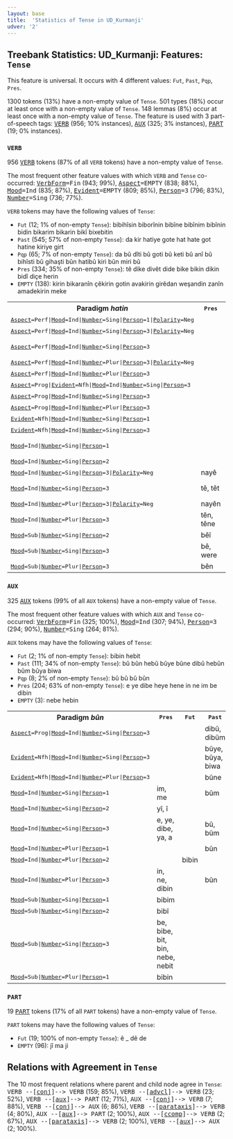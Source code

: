 ```yaml
---
layout: base
title:  'Statistics of Tense in UD_Kurmanji'
udver: '2'
---
```


## Treebank Statistics: UD_Kurmanji: Features: `Tense`

This feature is universal.
It occurs with 4 different values: `Fut`, `Past`, `Pqp`, `Pres`.

1300 tokens (13%) have a non-empty value of `Tense`.
501 types (18%) occur at least once with a non-empty value of `Tense`.
148 lemmas (8%) occur at least once with a non-empty value of `Tense`.
The feature is used with 3 part-of-speech tags: <tt><a href="kmr-pos-VERB.html">VERB</a></tt> (956; 10% instances), <tt><a href="kmr-pos-AUX.html">AUX</a></tt> (325; 3% instances), <tt><a href="kmr-pos-PART.html">PART</a></tt> (19; 0% instances).

### `VERB`

956 <tt><a href="kmr-pos-VERB.html">VERB</a></tt> tokens (87% of all `VERB` tokens) have a non-empty value of `Tense`.

The most frequent other feature values with which `VERB` and `Tense` co-occurred: <tt><a href="kmr-feat-VerbForm.html">VerbForm</a></tt><tt>=Fin</tt> (943; 99%), <tt><a href="kmr-feat-Aspect.html">Aspect</a></tt><tt>=EMPTY</tt> (838; 88%), <tt><a href="kmr-feat-Mood.html">Mood</a></tt><tt>=Ind</tt> (835; 87%), <tt><a href="kmr-feat-Evident.html">Evident</a></tt><tt>=EMPTY</tt> (809; 85%), <tt><a href="kmr-feat-Person.html">Person</a></tt><tt>=3</tt> (796; 83%), <tt><a href="kmr-feat-Number.html">Number</a></tt><tt>=Sing</tt> (736; 77%).

`VERB` tokens may have the following values of `Tense`:

* `Fut` (12; 1% of non-empty `Tense`): bibihîsin biborînin bibîne bibînim bibînin bidin bikarim bikarin bikî bixebitin
* `Past` (545; 57% of non-empty `Tense`): da kir hatiye gote hat hate got hatine kiriye girt
* `Pqp` (65; 7% of non-empty `Tense`): da bû dîti bû goti bû keti bû anî bû bihîsti bû gihaşti bûn hatibû kiri bûn miri bû
* `Pres` (334; 35% of non-empty `Tense`): tê dike divêt dide bike bikin dikin bidî diçe herin
* `EMPTY` (138): kirin bikaranîn çêkirin gotin avakirin girêdan weşandin zanîn amadekirin meke

<table>
  <tr><th>Paradigm <i>hatin</i></th><th><tt>Pres</tt></th><th><tt>Fut</tt></th><th><tt>Past</tt></th><th><tt>Pqp</tt></th></tr>
  <tr><td><tt><tt><a href="kmr-feat-Aspect.html">Aspect</a></tt><tt>=Perf</tt>|<tt><a href="kmr-feat-Mood.html">Mood</a></tt><tt>=Ind</tt>|<tt><a href="kmr-feat-Number.html">Number</a></tt><tt>=Sing</tt>|<tt><a href="kmr-feat-Person.html">Person</a></tt><tt>=1</tt>|<tt><a href="kmr-feat-Polarity.html">Polarity</a></tt><tt>=Neg</tt></tt></td><td></td><td></td><td>nehatime</td><td></td></tr>
  <tr><td><tt><tt><a href="kmr-feat-Aspect.html">Aspect</a></tt><tt>=Perf</tt>|<tt><a href="kmr-feat-Mood.html">Mood</a></tt><tt>=Ind</tt>|<tt><a href="kmr-feat-Number.html">Number</a></tt><tt>=Sing</tt>|<tt><a href="kmr-feat-Person.html">Person</a></tt><tt>=3</tt>|<tt><a href="kmr-feat-Polarity.html">Polarity</a></tt><tt>=Neg</tt></tt></td><td></td><td></td><td>nehatiye</td><td></td></tr>
  <tr><td><tt><tt><a href="kmr-feat-Aspect.html">Aspect</a></tt><tt>=Perf</tt>|<tt><a href="kmr-feat-Mood.html">Mood</a></tt><tt>=Ind</tt>|<tt><a href="kmr-feat-Number.html">Number</a></tt><tt>=Sing</tt>|<tt><a href="kmr-feat-Person.html">Person</a></tt><tt>=3</tt></tt></td><td></td><td></td><td>hate, hatiye</td><td></td></tr>
  <tr><td><tt><tt><a href="kmr-feat-Aspect.html">Aspect</a></tt><tt>=Perf</tt>|<tt><a href="kmr-feat-Mood.html">Mood</a></tt><tt>=Ind</tt>|<tt><a href="kmr-feat-Number.html">Number</a></tt><tt>=Plur</tt>|<tt><a href="kmr-feat-Person.html">Person</a></tt><tt>=3</tt>|<tt><a href="kmr-feat-Polarity.html">Polarity</a></tt><tt>=Neg</tt></tt></td><td></td><td></td><td>nehatine</td><td></td></tr>
  <tr><td><tt><tt><a href="kmr-feat-Aspect.html">Aspect</a></tt><tt>=Perf</tt>|<tt><a href="kmr-feat-Mood.html">Mood</a></tt><tt>=Ind</tt>|<tt><a href="kmr-feat-Number.html">Number</a></tt><tt>=Plur</tt>|<tt><a href="kmr-feat-Person.html">Person</a></tt><tt>=3</tt></tt></td><td></td><td></td><td>hatine</td><td></td></tr>
  <tr><td><tt><tt><a href="kmr-feat-Aspect.html">Aspect</a></tt><tt>=Prog</tt>|<tt><a href="kmr-feat-Evident.html">Evident</a></tt><tt>=Nfh</tt>|<tt><a href="kmr-feat-Mood.html">Mood</a></tt><tt>=Ind</tt>|<tt><a href="kmr-feat-Number.html">Number</a></tt><tt>=Sing</tt>|<tt><a href="kmr-feat-Person.html">Person</a></tt><tt>=3</tt></tt></td><td></td><td></td><td>dihate</td><td></td></tr>
  <tr><td><tt><tt><a href="kmr-feat-Aspect.html">Aspect</a></tt><tt>=Prog</tt>|<tt><a href="kmr-feat-Mood.html">Mood</a></tt><tt>=Ind</tt>|<tt><a href="kmr-feat-Number.html">Number</a></tt><tt>=Sing</tt>|<tt><a href="kmr-feat-Person.html">Person</a></tt><tt>=3</tt></tt></td><td></td><td></td><td>dihat</td><td></td></tr>
  <tr><td><tt><tt><a href="kmr-feat-Aspect.html">Aspect</a></tt><tt>=Prog</tt>|<tt><a href="kmr-feat-Mood.html">Mood</a></tt><tt>=Ind</tt>|<tt><a href="kmr-feat-Number.html">Number</a></tt><tt>=Plur</tt>|<tt><a href="kmr-feat-Person.html">Person</a></tt><tt>=3</tt></tt></td><td></td><td></td><td>dihatin</td><td></td></tr>
  <tr><td><tt><tt><a href="kmr-feat-Evident.html">Evident</a></tt><tt>=Nfh</tt>|<tt><a href="kmr-feat-Mood.html">Mood</a></tt><tt>=Ind</tt>|<tt><a href="kmr-feat-Number.html">Number</a></tt><tt>=Sing</tt>|<tt><a href="kmr-feat-Person.html">Person</a></tt><tt>=1</tt></tt></td><td></td><td></td><td>hatime</td><td></td></tr>
  <tr><td><tt><tt><a href="kmr-feat-Evident.html">Evident</a></tt><tt>=Nfh</tt>|<tt><a href="kmr-feat-Mood.html">Mood</a></tt><tt>=Ind</tt>|<tt><a href="kmr-feat-Number.html">Number</a></tt><tt>=Sing</tt>|<tt><a href="kmr-feat-Person.html">Person</a></tt><tt>=3</tt></tt></td><td></td><td></td><td>hatiye</td><td></td></tr>
  <tr><td><tt><tt><a href="kmr-feat-Mood.html">Mood</a></tt><tt>=Ind</tt>|<tt><a href="kmr-feat-Number.html">Number</a></tt><tt>=Sing</tt>|<tt><a href="kmr-feat-Person.html">Person</a></tt><tt>=1</tt></tt></td><td></td><td></td><td></td><td>hati bûm</td></tr>
  <tr><td><tt><tt><a href="kmr-feat-Mood.html">Mood</a></tt><tt>=Ind</tt>|<tt><a href="kmr-feat-Number.html">Number</a></tt><tt>=Sing</tt>|<tt><a href="kmr-feat-Person.html">Person</a></tt><tt>=2</tt></tt></td><td></td><td></td><td>hatî</td><td></td></tr>
  <tr><td><tt><tt><a href="kmr-feat-Mood.html">Mood</a></tt><tt>=Ind</tt>|<tt><a href="kmr-feat-Number.html">Number</a></tt><tt>=Sing</tt>|<tt><a href="kmr-feat-Person.html">Person</a></tt><tt>=3</tt>|<tt><a href="kmr-feat-Polarity.html">Polarity</a></tt><tt>=Neg</tt></tt></td><td>nayê</td><td></td><td></td><td></td></tr>
  <tr><td><tt><tt><a href="kmr-feat-Mood.html">Mood</a></tt><tt>=Ind</tt>|<tt><a href="kmr-feat-Number.html">Number</a></tt><tt>=Sing</tt>|<tt><a href="kmr-feat-Person.html">Person</a></tt><tt>=3</tt></tt></td><td>tê, têt</td><td>neyê</td><td>hat</td><td>hatibû, hati bû</td></tr>
  <tr><td><tt><tt><a href="kmr-feat-Mood.html">Mood</a></tt><tt>=Ind</tt>|<tt><a href="kmr-feat-Number.html">Number</a></tt><tt>=Plur</tt>|<tt><a href="kmr-feat-Person.html">Person</a></tt><tt>=3</tt>|<tt><a href="kmr-feat-Polarity.html">Polarity</a></tt><tt>=Neg</tt></tt></td><td>nayên</td><td></td><td></td><td></td></tr>
  <tr><td><tt><tt><a href="kmr-feat-Mood.html">Mood</a></tt><tt>=Ind</tt>|<tt><a href="kmr-feat-Number.html">Number</a></tt><tt>=Plur</tt>|<tt><a href="kmr-feat-Person.html">Person</a></tt><tt>=3</tt></tt></td><td>tên, têne</td><td></td><td>hatin</td><td></td></tr>
  <tr><td><tt><tt><a href="kmr-feat-Mood.html">Mood</a></tt><tt>=Sub</tt>|<tt><a href="kmr-feat-Number.html">Number</a></tt><tt>=Sing</tt>|<tt><a href="kmr-feat-Person.html">Person</a></tt><tt>=2</tt></tt></td><td>bêî</td><td></td><td></td><td></td></tr>
  <tr><td><tt><tt><a href="kmr-feat-Mood.html">Mood</a></tt><tt>=Sub</tt>|<tt><a href="kmr-feat-Number.html">Number</a></tt><tt>=Sing</tt>|<tt><a href="kmr-feat-Person.html">Person</a></tt><tt>=3</tt></tt></td><td>bê, were</td><td></td><td></td><td></td></tr>
  <tr><td><tt><tt><a href="kmr-feat-Mood.html">Mood</a></tt><tt>=Sub</tt>|<tt><a href="kmr-feat-Number.html">Number</a></tt><tt>=Plur</tt>|<tt><a href="kmr-feat-Person.html">Person</a></tt><tt>=3</tt></tt></td><td>bên</td><td></td><td></td><td></td></tr>
</table>

### `AUX`

325 <tt><a href="kmr-pos-AUX.html">AUX</a></tt> tokens (99% of all `AUX` tokens) have a non-empty value of `Tense`.

The most frequent other feature values with which `AUX` and `Tense` co-occurred: <tt><a href="kmr-feat-VerbForm.html">VerbForm</a></tt><tt>=Fin</tt> (325; 100%), <tt><a href="kmr-feat-Mood.html">Mood</a></tt><tt>=Ind</tt> (307; 94%), <tt><a href="kmr-feat-Person.html">Person</a></tt><tt>=3</tt> (294; 90%), <tt><a href="kmr-feat-Number.html">Number</a></tt><tt>=Sing</tt> (264; 81%).

`AUX` tokens may have the following values of `Tense`:

* `Fut` (2; 1% of non-empty `Tense`): bibin hebit
* `Past` (111; 34% of non-empty `Tense`): bû bûn hebû bûye bûne dibû hebûn bûm bûya biwa
* `Pqp` (8; 2% of non-empty `Tense`): bû bû bû bûn
* `Pres` (204; 63% of non-empty `Tense`): e ye dibe heye hene in ne im be dibin
* `EMPTY` (3): nebe hebin

<table>
  <tr><th>Paradigm <i>bûn</i></th><th><tt>Pres</tt></th><th><tt>Fut</tt></th><th><tt>Past</tt></th><th><tt>Pqp</tt></th></tr>
  <tr><td><tt><tt><a href="kmr-feat-Aspect.html">Aspect</a></tt><tt>=Prog</tt>|<tt><a href="kmr-feat-Mood.html">Mood</a></tt><tt>=Ind</tt>|<tt><a href="kmr-feat-Number.html">Number</a></tt><tt>=Sing</tt>|<tt><a href="kmr-feat-Person.html">Person</a></tt><tt>=3</tt></tt></td><td></td><td></td><td>dibû, dibûm</td><td></td></tr>
  <tr><td><tt><tt><a href="kmr-feat-Evident.html">Evident</a></tt><tt>=Nfh</tt>|<tt><a href="kmr-feat-Mood.html">Mood</a></tt><tt>=Ind</tt>|<tt><a href="kmr-feat-Number.html">Number</a></tt><tt>=Sing</tt>|<tt><a href="kmr-feat-Person.html">Person</a></tt><tt>=3</tt></tt></td><td></td><td></td><td>bûye, bûya, biwa</td><td></td></tr>
  <tr><td><tt><tt><a href="kmr-feat-Evident.html">Evident</a></tt><tt>=Nfh</tt>|<tt><a href="kmr-feat-Mood.html">Mood</a></tt><tt>=Ind</tt>|<tt><a href="kmr-feat-Number.html">Number</a></tt><tt>=Plur</tt>|<tt><a href="kmr-feat-Person.html">Person</a></tt><tt>=3</tt></tt></td><td></td><td></td><td>bûne</td><td></td></tr>
  <tr><td><tt><tt><a href="kmr-feat-Mood.html">Mood</a></tt><tt>=Ind</tt>|<tt><a href="kmr-feat-Number.html">Number</a></tt><tt>=Sing</tt>|<tt><a href="kmr-feat-Person.html">Person</a></tt><tt>=1</tt></tt></td><td>im, me</td><td></td><td>bûm</td><td></td></tr>
  <tr><td><tt><tt><a href="kmr-feat-Mood.html">Mood</a></tt><tt>=Ind</tt>|<tt><a href="kmr-feat-Number.html">Number</a></tt><tt>=Sing</tt>|<tt><a href="kmr-feat-Person.html">Person</a></tt><tt>=2</tt></tt></td><td>yî, î</td><td></td><td></td><td></td></tr>
  <tr><td><tt><tt><a href="kmr-feat-Mood.html">Mood</a></tt><tt>=Ind</tt>|<tt><a href="kmr-feat-Number.html">Number</a></tt><tt>=Sing</tt>|<tt><a href="kmr-feat-Person.html">Person</a></tt><tt>=3</tt></tt></td><td>e, ye, dibe, ya, a</td><td></td><td>bû, bûm</td><td>bû bû</td></tr>
  <tr><td><tt><tt><a href="kmr-feat-Mood.html">Mood</a></tt><tt>=Ind</tt>|<tt><a href="kmr-feat-Number.html">Number</a></tt><tt>=Plur</tt>|<tt><a href="kmr-feat-Person.html">Person</a></tt><tt>=1</tt></tt></td><td></td><td></td><td>bûn</td><td></td></tr>
  <tr><td><tt><tt><a href="kmr-feat-Mood.html">Mood</a></tt><tt>=Ind</tt>|<tt><a href="kmr-feat-Number.html">Number</a></tt><tt>=Plur</tt>|<tt><a href="kmr-feat-Person.html">Person</a></tt><tt>=2</tt></tt></td><td></td><td>bibin</td><td></td><td></td></tr>
  <tr><td><tt><tt><a href="kmr-feat-Mood.html">Mood</a></tt><tt>=Ind</tt>|<tt><a href="kmr-feat-Number.html">Number</a></tt><tt>=Plur</tt>|<tt><a href="kmr-feat-Person.html">Person</a></tt><tt>=3</tt></tt></td><td>in, ne, dibin</td><td></td><td>bûn</td><td>bû bûn</td></tr>
  <tr><td><tt><tt><a href="kmr-feat-Mood.html">Mood</a></tt><tt>=Sub</tt>|<tt><a href="kmr-feat-Number.html">Number</a></tt><tt>=Sing</tt>|<tt><a href="kmr-feat-Person.html">Person</a></tt><tt>=1</tt></tt></td><td>bibim</td><td></td><td></td><td></td></tr>
  <tr><td><tt><tt><a href="kmr-feat-Mood.html">Mood</a></tt><tt>=Sub</tt>|<tt><a href="kmr-feat-Number.html">Number</a></tt><tt>=Sing</tt>|<tt><a href="kmr-feat-Person.html">Person</a></tt><tt>=2</tt></tt></td><td>bibî</td><td></td><td></td><td></td></tr>
  <tr><td><tt><tt><a href="kmr-feat-Mood.html">Mood</a></tt><tt>=Sub</tt>|<tt><a href="kmr-feat-Number.html">Number</a></tt><tt>=Sing</tt>|<tt><a href="kmr-feat-Person.html">Person</a></tt><tt>=3</tt></tt></td><td>be, bibe, bit, bin, nebe, nebit</td><td></td><td></td><td></td></tr>
  <tr><td><tt><tt><a href="kmr-feat-Mood.html">Mood</a></tt><tt>=Sub</tt>|<tt><a href="kmr-feat-Number.html">Number</a></tt><tt>=Plur</tt>|<tt><a href="kmr-feat-Person.html">Person</a></tt><tt>=1</tt></tt></td><td>bibin</td><td></td><td></td><td></td></tr>
</table>

### `PART`

19 <tt><a href="kmr-pos-PART.html">PART</a></tt> tokens (17% of all `PART` tokens) have a non-empty value of `Tense`.

`PART` tokens may have the following values of `Tense`:

* `Fut` (19; 100% of non-empty `Tense`): ê _ dê de
* `EMPTY` (96): jî ma ji

## Relations with Agreement in `Tense`

The 10 most frequent relations where parent and child node agree in `Tense`:
<tt>VERB --[<tt><a href="kmr-dep-conj.html">conj</a></tt>]--> VERB</tt> (159; 85%),
<tt>VERB --[<tt><a href="kmr-dep-advcl.html">advcl</a></tt>]--> VERB</tt> (23; 52%),
<tt>VERB --[<tt><a href="kmr-dep-aux.html">aux</a></tt>]--> PART</tt> (12; 71%),
<tt>AUX --[<tt><a href="kmr-dep-conj.html">conj</a></tt>]--> VERB</tt> (7; 88%),
<tt>VERB --[<tt><a href="kmr-dep-conj.html">conj</a></tt>]--> AUX</tt> (6; 86%),
<tt>VERB --[<tt><a href="kmr-dep-parataxis.html">parataxis</a></tt>]--> VERB</tt> (4; 80%),
<tt>AUX --[<tt><a href="kmr-dep-aux.html">aux</a></tt>]--> PART</tt> (2; 100%),
<tt>AUX --[<tt><a href="kmr-dep-ccomp.html">ccomp</a></tt>]--> VERB</tt> (2; 67%),
<tt>AUX --[<tt><a href="kmr-dep-parataxis.html">parataxis</a></tt>]--> VERB</tt> (2; 100%),
<tt>VERB --[<tt><a href="kmr-dep-aux.html">aux</a></tt>]--> AUX</tt> (2; 100%).

